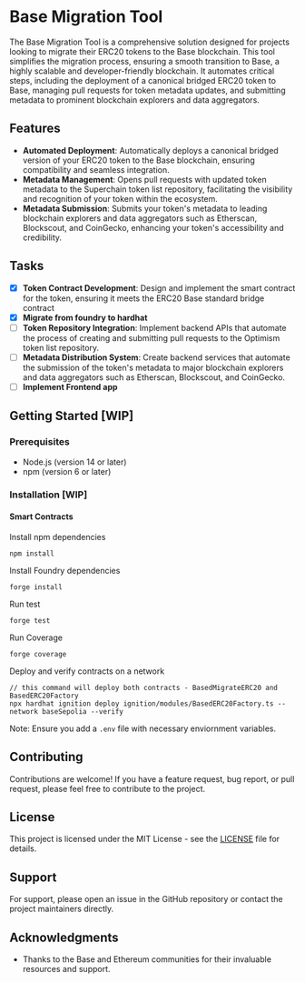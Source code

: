 # Base Migration Tool

The Base Migration Tool is a comprehensive solution designed for projects looking to migrate their ERC20 tokens to the Base blockchain. This tool simplifies the migration process, ensuring a smooth transition to Base, a highly scalable and developer-friendly blockchain. It automates critical steps, including the deployment of a canonical bridged ERC20 token to Base, managing pull requests for token metadata updates, and submitting metadata to prominent blockchain explorers and data aggregators.

## Features

- **Automated Deployment**: Automatically deploys a canonical bridged version of your ERC20 token to the Base blockchain, ensuring compatibility and seamless integration.
- **Metadata Management**: Opens pull requests with updated token metadata to the Superchain token list repository, facilitating the visibility and recognition of your token within the ecosystem.
- **Metadata Submission**: Submits your token's metadata to leading blockchain explorers and data aggregators such as Etherscan, Blockscout, and CoinGecko, enhancing your token's accessibility and credibility.

## Tasks

- [x] **Token Contract Development**: Design and implement the smart contract for the token, ensuring it meets the ERC20 Base standard bridge contract
- [x] **Migrate from foundry to hardhat**
- [ ] **Token Repository Integration**: Implement backend APIs that automate the process of creating and submitting pull requests to the Optimism token list repository.
- [ ] **Metadata Distribution System**: Create backend services that automate the submission of the token's metadata to major blockchain explorers and data aggregators such as Etherscan, Blockscout, and CoinGecko.
- [ ] **Implement Frontend app**

## Getting Started [WIP]

### Prerequisites

- Node.js (version 14 or later)
- npm (version 6 or later)

### Installation [WIP]

#### Smart Contracts
Install npm dependencies
```
npm install
```

Install Foundry dependencies
```
forge install
```

Run test
```
forge test
```

Run Coverage
```
forge coverage
```

Deploy and verify contracts on a network
```
// this command will deploy both contracts - BasedMigrateERC20 and BasedERC20Factory
npx hardhat ignition deploy ignition/modules/BasedERC20Factory.ts --network baseSepolia --verify
```
Note: Ensure you add a `.env` file with necessary enviornment variables.

## Contributing

Contributions are welcome! If you have a feature request, bug report, or pull request, please feel free to contribute to the project.

## License

This project is licensed under the MIT License - see the [LICENSE](LICENSE) file for details.

## Support

For support, please open an issue in the GitHub repository or contact the project maintainers directly.

## Acknowledgments

- Thanks to the Base and Ethereum communities for their invaluable resources and support.
